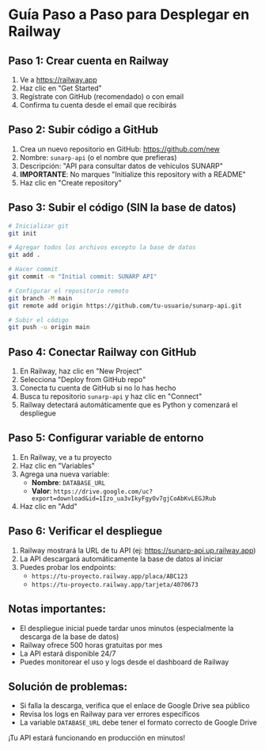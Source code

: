 # Guía Paso a Paso para Desplegar en Railway

## Paso 1: Crear cuenta en Railway
1. Ve a https://railway.app
2. Haz clic en "Get Started"
3. Regístrate con GitHub (recomendado) o con email
4. Confirma tu cuenta desde el email que recibirás

## Paso 2: Subir código a GitHub
1. Crea un nuevo repositorio en GitHub: https://github.com/new
2. Nombre: `sunarp-api` (o el nombre que prefieras)
3. Descripción: "API para consultar datos de vehículos SUNARP"
4. **IMPORTANTE**: No marques "Initialize this repository with a README"
5. Haz clic en "Create repository"

## Paso 3: Subir el código (SIN la base de datos)
```bash
# Inicializar git
git init

# Agregar todos los archivos excepto la base de datos
git add .

# Hacer commit
git commit -m "Initial commit: SUNARP API"

# Configurar el repositorio remoto
git branch -M main
git remote add origin https://github.com/tu-usuario/sunarp-api.git

# Subir el código
git push -u origin main
```

## Paso 4: Conectar Railway con GitHub
1. En Railway, haz clic en "New Project"
2. Selecciona "Deploy from GitHub repo"
3. Conecta tu cuenta de GitHub si no lo has hecho
4. Busca tu repositorio `sunarp-api` y haz clic en "Connect"
5. Railway detectará automáticamente que es Python y comenzará el despliegue

## Paso 5: Configurar variable de entorno
1. En Railway, ve a tu proyecto
2. Haz clic en "Variables"
3. Agrega una nueva variable:
   - **Nombre**: `DATABASE_URL`
   - **Valor**: `https://drive.google.com/uc?export=download&id=1Izo_ua3vIkyFgyOv7gjCoAbKvLEGJRub`
4. Haz clic en "Add"

## Paso 6: Verificar el despliegue
1. Railway mostrará la URL de tu API (ej: https://sunarp-api.up.railway.app)
2. La API descargará automáticamente la base de datos al iniciar
3. Puedes probar los endpoints:
   - `https://tu-proyecto.railway.app/placa/ABC123`
   - `https://tu-proyecto.railway.app/tarjeta/4070673`

## Notas importantes:
- El despliegue inicial puede tardar unos minutos (especialmente la descarga de la base de datos)
- Railway ofrece 500 horas gratuitas por mes
- La API estará disponible 24/7
- Puedes monitorear el uso y logs desde el dashboard de Railway

## Solución de problemas:
- Si falla la descarga, verifica que el enlace de Google Drive sea público
- Revisa los logs en Railway para ver errores específicos
- La variable `DATABASE_URL` debe tener el formato correcto de Google Drive

¡Tu API estará funcionando en producción en minutos!
